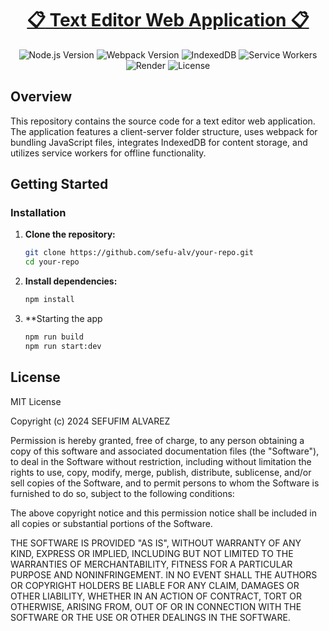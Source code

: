 <div align=center>
    
# [ :clipboard: Text Editor Web Application :clipboard:](https://text-editor-yu58.onrender.com/)

</div>

<div align=center>

![Node.js Version](https://img.shields.io/badge/Node.js-v14-green)
![Webpack Version](https://img.shields.io/badge/Webpack-v5.58.1-blue)
![IndexedDB](https://img.shields.io/badge/IndexedDB-Supported-green)
![Service Workers](https://img.shields.io/badge/Service%20Workers-Yes-brightgreen)
![Render](https://img.shields.io/badge/Deployed%20on-Render-blue)
![License](https://img.shields.io/badge/License-MIT-green)

</div>

## Overview

This repository contains the source code for a text editor web application. The application features a client-server folder structure, uses webpack for bundling JavaScript files, integrates IndexedDB for content storage, and utilizes service workers for offline functionality.

## Getting Started

### Installation

1. **Clone the repository:**

    ```bash
    git clone https://github.com/sefu-alv/your-repo.git
    cd your-repo
    ```

2. **Install dependencies:**

    ```bash
    npm install
    ```
3. **Starting the app

    ```bash
    npm run build
    npm run start:dev
    ```

## License

MIT License

Copyright (c) 2024 SEFUFIM ALVAREZ

Permission is hereby granted, free of charge, to any person obtaining a copy
of this software and associated documentation files (the "Software"), to deal
in the Software without restriction, including without limitation the rights
to use, copy, modify, merge, publish, distribute, sublicense, and/or sell
copies of the Software, and to permit persons to whom the Software is
furnished to do so, subject to the following conditions:

The above copyright notice and this permission notice shall be included in all
copies or substantial portions of the Software.

THE SOFTWARE IS PROVIDED "AS IS", WITHOUT WARRANTY OF ANY KIND, EXPRESS OR
IMPLIED, INCLUDING BUT NOT LIMITED TO THE WARRANTIES OF MERCHANTABILITY,
FITNESS FOR A PARTICULAR PURPOSE AND NONINFRINGEMENT. IN NO EVENT SHALL THE
AUTHORS OR COPYRIGHT HOLDERS BE LIABLE FOR ANY CLAIM, DAMAGES OR OTHER
LIABILITY, WHETHER IN AN ACTION OF CONTRACT, TORT OR OTHERWISE, ARISING FROM,
OUT OF OR IN CONNECTION WITH THE SOFTWARE OR THE USE OR OTHER DEALINGS IN THE
SOFTWARE.

